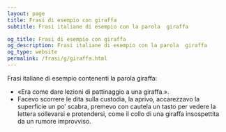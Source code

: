 ```yaml
---
layout: page
title: Frasi di esempio con giraffa 
subtitle: Frasi italiane di esempio con la parola  giraffa

og_title: Frasi di esempio con giraffa 
og_description: Frasi italiane di esempio con la parola  giraffa
og_type: website
permalink: /frasi/g/giraffa.html
---
```


Frasi italiane di esempio contenenti la parola giraffa:


- «Era come dare lezioni di pattinaggio a una giraffa.».
- Facevo scorrere le dita sulla custodia, la aprivo, accarezzavo la superficie un po’ scabra, premevo con cautela un tasto per vedere la lettera sollevarsi e protendersi, come il collo di una giraffa insospettita da un rumore improvviso.
